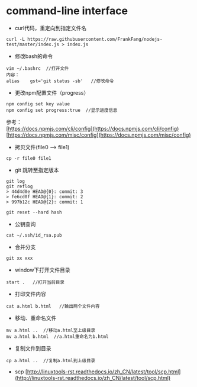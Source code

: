 # command-line interface
+ curl代码，重定向到指定文件名
```
curl -L https://raw.githubusercontent.com/FrankFang/nodejs-test/master/index.js > index.js
```
+ 修改bash的命令
```
vim ~/.bashrc  //打开文件
内容：
alias    gst='git status -sb'   //修改命令
```
+ 更改npm配置文件（progress）
```
npm config set key value
npm config set progress:true  //显示进度信息
```
参考：   
[https://docs.npmjs.com/cli/config](https://docs.npmjs.com/cli/config)   
[https://docs.npmjs.com/misc/config](https://docs.npmjs.com/misc/config)
+ 拷贝文件(file0 --> file1)
```
cp -r file0 file1
```
+ git 跳转至指定版本
```
git log
git reflog
> 44d4d0e HEAD@{0}: commit: 3
> fe6cd0f HEAD@{1}: commit: 2
> 997b12c HEAD@{2}: commit: 1

git reset --hard hash
```
+ 公钥查询
```
cat ~/.ssh/id_rsa.pub
```
+ 合并分支
```
git xx xxx
```
+ window下打开文件目录
```
start .   //打开当前目录
```
+ 打印文件内容
```
cat a.html b.html   //输出两个文件内容
```
+ 移动、重命名文件
```
mv a.html ..  //移动a.html至上级目录
mv a.html b.html  //a.html重命名为b.html
```
+ 复制文件到目录
```
cp a.html ..  //复制a.html到上级目录
```
+ scp
[http://linuxtools-rst.readthedocs.io/zh_CN/latest/tool/scp.html](http://linuxtools-rst.readthedocs.io/zh_CN/latest/tool/scp.html)
